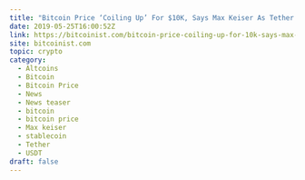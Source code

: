```yaml
---
title: "Bitcoin Price ‘Coiling Up’ For $10K, Says Max Keiser As Tether Hits Record $3B Market Cap"
date: 2019-05-25T16:00:52Z
link: https://bitcoinist.com/bitcoin-price-coiling-up-for-10k-says-max-keiser-as-tether-hits-record-3b-market-cap/?utm_medium=RSS&utm_source=hune
site: bitcoinist.com
topic: crypto
category:
  - Altcoins
  - Bitcoin
  - Bitcoin Price
  - News
  - News teaser
  - bitcoin
  - bitcoin price
  - Max keiser
  - stablecoin
  - Tether
  - USDT
draft: false
---
```

